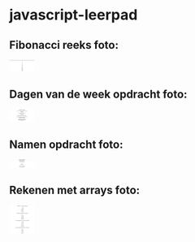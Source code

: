 # javascript-leerpad
## Fibonacci reeks foto: 
<img
    src="/screenshots/fibonacci-screenshot.png"
    alt="screenshot van fibonacci opdracht"
    title="fibonacci"
    style="display: inline-block; margin: 0 auto; max-width: 50px">

## Dagen van de week opdracht foto:
<img
    src="/screenshots/days-screenshot.png"
    alt="screenshot van dagen opdracht"
    title="days"
    style="display: inline-block; margin: 0 auto; max-width: 50px">

## Namen opdracht foto:
<img
    src="/screenshots/namen-screenshot.png"
    alt="screenshot van namen opdracht"
    title="names"
    style="display: inline-block; margin: 0 auto; max-width: 50px">

## Rekenen met arrays foto:
<img
    src="/screenshots/math-array-screenshot.png"
    alt="screenshot van namen opdracht"
    title="math arrays"
    style="display: inline-block; margin: 0 auto; max-width: 50px">
